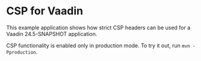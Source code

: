 # CSP for Vaadin

This example application shows how strict CSP headers can be used for a Vaadin 24.5-SNAPSHOT application.

CSP functionality is enabled only in production mode. To try it out, run `mvn -Pproduction`.
